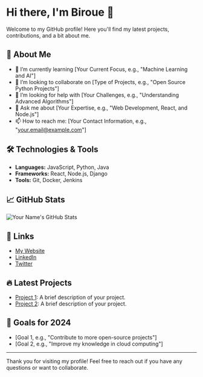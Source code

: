 # Hi there, I'm Biroue 👋

Welcome to my GitHub profile! Here you'll find my latest projects, contributions, and a bit about me.

## 🚀 About Me

- 🌱 I’m currently learning [Your Current Focus, e.g., "Machine Learning and AI"]
- 👯 I’m looking to collaborate on [Type of Projects, e.g., "Open Source Python Projects"]
- 🤔 I’m looking for help with [Your Challenges, e.g., "Understanding Advanced Algorithms"]
- 💬 Ask me about [Your Expertise, e.g., "Web Development, React, and Node.js"]
- 📫 How to reach me: [Your Contact Information, e.g., "your.email@example.com"]

## 🛠️ Technologies & Tools

- **Languages:** JavaScript, Python, Java
- **Frameworks:** React, Node.js, Django
- **Tools:** Git, Docker, Jenkins

## 📈 GitHub Stats

![Your Name's GitHub Stats](https://github-readme-stats.vercel.app/api?username=your-username&show_icons=true&hide_title=true&hide=prs&count_private=true&theme=radical)

## 🔗 Links

- [My Website](https://yourwebsite.com)
- [LinkedIn](https://www.linkedin.com/in/yourprofile)
- [Twitter](https://twitter.com/yourusername)

## 🔥 Latest Projects

- [Project 1](https://github.com/your-username/project-1): A brief description of your project.
- [Project 2](https://github.com/your-username/project-2): A brief description of your project.

## 🎯 Goals for 2024

- [Goal 1, e.g., "Contribute to more open-source projects"]
- [Goal 2, e.g., "Improve my knowledge in cloud computing"]

---

Thank you for visiting my profile! Feel free to reach out if you have any questions or want to collaborate.

